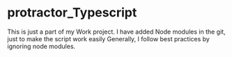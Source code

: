 # protractor_Typescript
This is just a part of my Work project. 
I have added Node modules in the git, just to make the script work easily
Generally, I follow best practices by ignoring node modules.
